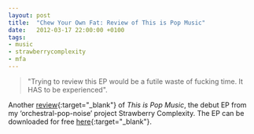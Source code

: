 ```yaml
---
layout: post
title:  "Chew Your Own Fat: Review of This is Pop Music"
date:   2012-03-17 22:00:00 +0100
tags:
- music
- strawberrycomplexity
- mfa
---
```


> "Trying to review this EP would be a futile waste of fucking time. It HAS to be experienced".

Another [review](https://chewyourownfat.wordpress.com/2012/03/16/strawberry-complexity-this-is-pop-music/){:target="_blank"} of *This is Pop Music*, the debut EP from my ‘orchestral-pop-noise’ project Strawberry Complexity. The EP can be downloaded for free [here](https://strawberrycomplexity.bandcamp.com/){:target="_blank"}.
